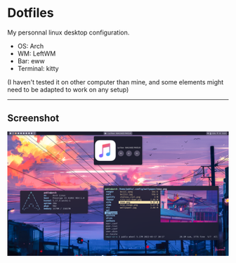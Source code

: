 # Dotfiles

My personnal linux desktop configuration. 

- OS: Arch
- WM: LeftWM
- Bar: eww
- Terminal: kitty

(I haven't tested it on other computer than mine, and some elements might need to be adapted to work on any setup)

---------

## Screenshot

![screenshot](screenshot.png)
